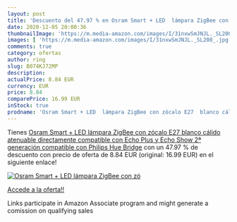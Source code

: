 ```yaml
---
layout: post
title: 'Descuento del 47.97 % en Osram Smart + LED  lámpara ZigBee con zó'
date: 2020-12-05 20:00:36
thumbnailImage: 'https://m.media-amazon.com/images/I/31nxwSmJNJL._SL200_.jpg'
images: [ 'https://m.media-amazon.com/images/I/31nxwSmJNJL._SL200_.jpg' ]
comments: true
category: ofertas
author: ring
slug: B074KJ72MP
description:
actualPrice: 8.84 EUR
currency: EUR
price: 8.84
comparePrice: 16.99 EUR
inStock: true
prodname: 'Osram Smart + LED  lámpara ZigBee con zócalo E27  blanco cálido  atenuable  directamente compatible con Echo Plus y Echo Show  2ª generación   compatible con Philips Hue Bridge'
---
```


Tienes [Osram Smart + LED  lámpara ZigBee con zócalo E27  blanco cálido  atenuable  directamente compatible con Echo Plus y Echo Show  2ª generación   compatible con Philips Hue Bridge](https://www.amazon.es/dp/B074KJ72MP/?tag=tolees-21) con un 47.97 % de descuento con precio de oferta de 8.84 EUR (original: 16.99 EUR) en el siguiente enlace!

[![Osram Smart + LED  lámpara ZigBee con zó](https://m.media-amazon.com/images/I/31nxwSmJNJL._SL200_.jpg)](https://www.amazon.es/dp/B074KJ72MP/?tag=tolees-21)

[Accede a la oferta!!](https://www.amazon.es/dp/B074KJ72MP/?tag=tolees-21)

Links participate in Amazon Associate program and might generate a comission on qualifying sales


